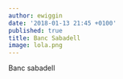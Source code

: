 ```yaml
---
author: ewiggin
date: '2018-01-13 21:45 +0100'
published: true
title: Banc Sabadell
image: lola.png
---
```


Banc sabadell
